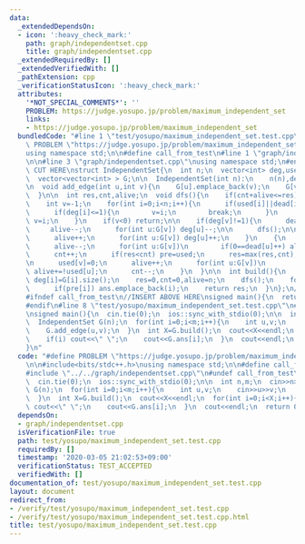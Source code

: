 ```yaml
---
data:
  _extendedDependsOn:
  - icon: ':heavy_check_mark:'
    path: graph/independentset.cpp
    title: graph/independentset.cpp
  _extendedRequiredBy: []
  _extendedVerifiedWith: []
  _pathExtension: cpp
  _verificationStatusIcon: ':heavy_check_mark:'
  attributes:
    '*NOT_SPECIAL_COMMENTS*': ''
    PROBLEM: https://judge.yosupo.jp/problem/maximum_independent_set
    links:
    - https://judge.yosupo.jp/problem/maximum_independent_set
  bundledCode: "#line 1 \"test/yosupo/maximum_independent_set.test.cpp\"\n#define\
    \ PROBLEM \"https://judge.yosupo.jp/problem/maximum_independent_set\"\n\n#include<bits/stdc++.h>\n\
    using namespace std;\n\n#define call_from_test\n#line 1 \"graph/independentset.cpp\"\
    \n\n#line 3 \"graph/independentset.cpp\"\nusing namespace std;\n#endif\n//BEGIN\
    \ CUT HERE\nstruct IndependentSet{\n  int n;\n  vector<int> deg,used,dead,pre,ans;\n\
    \  vector<vector<int> > G;\n\n  IndependentSet(int n):\n    n(n),deg(n),used(n,0),dead(n,0),G(n){}\n\
    \n  void add_edge(int u,int v){\n    G[u].emplace_back(v);\n    G[v].emplace_back(u);\n\
    \  }\n\n  int res,cnt,alive;\n  void dfs(){\n    if(cnt+alive<=res) return;\n\n\
    \    int v=-1;\n    for(int i=0;i<n;i++){\n      if(used[i]||dead[i]) continue;\n\
    \      if(deg[i]<=1){\n        v=i;\n        break;\n      }\n      if(v<0||deg[v]<deg[i])\
    \ v=i;\n    }\n    if(v<0) return;\n\n    if(deg[v]!=1){\n      dead[v]=1;\n \
    \     alive--;\n      for(int u:G[v]) deg[u]--;\n\n      dfs();\n\n      dead[v]=0;\n\
    \      alive++;\n      for(int u:G[v]) deg[u]++;\n    }\n    {\n      used[v]=1;\n\
    \      alive--;\n      for(int u:G[v])\n        if(0==dead[u]++) alive-=!used[u];\n\
    \      cnt++;\n      if(res<cnt) pre=used;\n      res=max(res,cnt);\n\n      dfs();\n\
    \n      used[v]=0;\n      alive++;\n      for(int u:G[v])\n        if(--dead[u]==0)\
    \ alive+=!used[u];\n      cnt--;\n    }\n  }\n\n  int build(){\n    for(int i=0;i<n;i++)\
    \ deg[i]=G[i].size();\n    res=0,cnt=0,alive=n;\n    dfs();\n    for(int i=0;i<n;i++)\n\
    \      if(pre[i]) ans.emplace_back(i);\n    return res;\n  }\n};\n//END CUT HERE\n\
    #ifndef call_from_test\n//INSERT ABOVE HERE\nsigned main(){\n  return 0;\n}\n\
    #endif\n#line 8 \"test/yosupo/maximum_independent_set.test.cpp\"\n#undef call_from_test\n\
    \nsigned main(){\n  cin.tie(0);\n  ios::sync_with_stdio(0);\n\n  int n,m;\n  cin>>n>>m;\n\
    \  IndependentSet G(n);\n  for(int i=0;i<m;i++){\n    int u,v;\n    cin>>u>>v;\n\
    \    G.add_edge(u,v);\n  }\n  int X=G.build();\n  cout<<X<<endl;\n  for(int i=0;i<X;i++){\n\
    \    if(i) cout<<\" \";\n    cout<<G.ans[i];\n  }\n  cout<<endl;\n  return 0;\n\
    }\n"
  code: "#define PROBLEM \"https://judge.yosupo.jp/problem/maximum_independent_set\"\
    \n\n#include<bits/stdc++.h>\nusing namespace std;\n\n#define call_from_test\n\
    #include \"../../graph/independentset.cpp\"\n#undef call_from_test\n\nsigned main(){\n\
    \  cin.tie(0);\n  ios::sync_with_stdio(0);\n\n  int n,m;\n  cin>>n>>m;\n  IndependentSet\
    \ G(n);\n  for(int i=0;i<m;i++){\n    int u,v;\n    cin>>u>>v;\n    G.add_edge(u,v);\n\
    \  }\n  int X=G.build();\n  cout<<X<<endl;\n  for(int i=0;i<X;i++){\n    if(i)\
    \ cout<<\" \";\n    cout<<G.ans[i];\n  }\n  cout<<endl;\n  return 0;\n}\n"
  dependsOn:
  - graph/independentset.cpp
  isVerificationFile: true
  path: test/yosupo/maximum_independent_set.test.cpp
  requiredBy: []
  timestamp: '2020-03-05 21:02:53+09:00'
  verificationStatus: TEST_ACCEPTED
  verifiedWith: []
documentation_of: test/yosupo/maximum_independent_set.test.cpp
layout: document
redirect_from:
- /verify/test/yosupo/maximum_independent_set.test.cpp
- /verify/test/yosupo/maximum_independent_set.test.cpp.html
title: test/yosupo/maximum_independent_set.test.cpp
---
```

